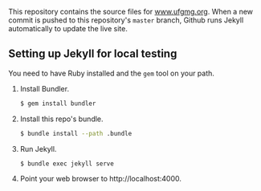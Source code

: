 This repository contains the source files for www.ufgmg.org. When a new commit
is pushed to this repository's `master` branch, Github runs Jekyll automatically
to update the live site.

## Setting up Jekyll for local testing

You need to have Ruby installed and the `gem` tool on your path.

1.  Install Bundler.

    ```bash
    $ gem install bundler
    ```

2.  Install this repo's bundle.

    ```bash
    $ bundle install --path .bundle
    ```

3.  Run Jekyll.

    ```bash
    $ bundle exec jekyll serve
    ```

4.  Point your web browser to http://localhost:4000.
